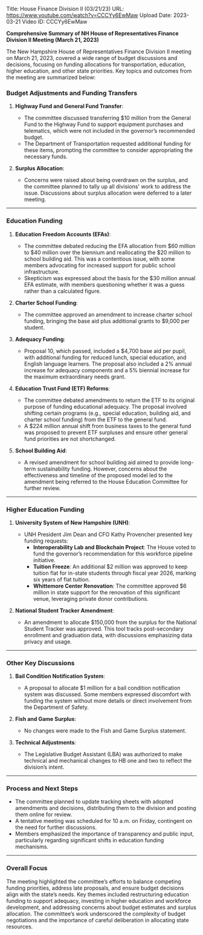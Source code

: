 Title: House Finance Division II (03/21/23)
URL: https://www.youtube.com/watch?v=CCCYy6EwMaw
Upload Date: 2023-03-21
Video ID: CCCYy6EwMaw

**Comprehensive Summary of NH House of Representatives Finance Division II Meeting (March 21, 2023)**

The New Hampshire House of Representatives Finance Division II meeting on March 21, 2023, covered a wide range of budget discussions and decisions, focusing on funding allocations for transportation, education, higher education, and other state priorities. Key topics and outcomes from the meeting are summarized below:

### **Budget Adjustments and Funding Transfers**
1. **Highway Fund and General Fund Transfer**:  
   - The committee discussed transferring $10 million from the General Fund to the Highway Fund to support equipment purchases and telematics, which were not included in the governor’s recommended budget.  
   - The Department of Transportation requested additional funding for these items, prompting the committee to consider appropriating the necessary funds.

2. **Surplus Allocation**:  
   - Concerns were raised about being overdrawn on the surplus, and the committee planned to tally up all divisions' work to address the issue. Discussions about surplus allocation were deferred to a later meeting.

---

### **Education Funding**
1. **Education Freedom Accounts (EFAs)**:  
   - The committee debated reducing the EFA allocation from $60 million to $40 million over the biennium and reallocating the $20 million to school building aid. This was a contentious issue, with some members advocating for increased support for public school infrastructure.  
   - Skepticism was expressed about the basis for the $30 million annual EFA estimate, with members questioning whether it was a guess rather than a calculated figure.

2. **Charter School Funding**:  
   - The committee approved an amendment to increase charter school funding, bringing the base aid plus additional grants to $9,000 per student.

3. **Adequacy Funding**:  
   - Proposal 10, which passed, included a $4,700 base aid per pupil, with additional funding for reduced lunch, special education, and English language learners. The proposal also included a 2% annual increase for adequacy components and a 5% biennial increase for the maximum extraordinary needs grant.

4. **Education Trust Fund (ETF) Reforms**:  
   - The committee debated amendments to return the ETF to its original purpose of funding educational adequacy. The proposal involved shifting certain programs (e.g., special education, building aid, and charter school funding) from the ETF to the general fund.  
   - A $224 million annual shift from business taxes to the general fund was proposed to prevent ETF surpluses and ensure other general fund priorities are not shortchanged.

5. **School Building Aid**:  
   - A revised amendment for school building aid aimed to provide long-term sustainability funding. However, concerns about the effectiveness and timeline of the proposed model led to the amendment being referred to the House Education Committee for further review.

---

### **Higher Education Funding**
1. **University System of New Hampshire (UNH)**:  
   - UNH President Jim Dean and CFO Kathy Provencher presented key funding requests:  
     - **Interoperability Lab and Blockchain Project**: The House voted to fund the governor’s recommendation for this workforce pipeline initiative.  
     - **Tuition Freeze**: An additional $2 million was approved to keep tuition flat for in-state students through fiscal year 2026, marking six years of flat tuition.  
     - **Whittemore Center Renovation**: The committee approved $6 million in state support for the renovation of this significant venue, leveraging private donor contributions.

2. **National Student Tracker Amendment**:  
   - An amendment to allocate $150,000 from the surplus for the National Student Tracker was approved. This tool tracks post-secondary enrollment and graduation data, with discussions emphasizing data privacy and usage.

---

### **Other Key Discussions**
1. **Bail Condition Notification System**:  
   - A proposal to allocate $1 million for a bail condition notification system was discussed. Some members expressed discomfort with funding the system without more details or direct involvement from the Department of Safety.

2. **Fish and Game Surplus**:  
   - No changes were made to the Fish and Game Surplus statement.

3. **Technical Adjustments**:  
   - The Legislative Budget Assistant (LBA) was authorized to make technical and mechanical changes to HB one and two to reflect the division’s intent.

---

### **Process and Next Steps**
- The committee planned to update tracking sheets with adopted amendments and decisions, distributing them to the division and posting them online for review.  
- A tentative meeting was scheduled for 10 a.m. on Friday, contingent on the need for further discussions.  
- Members emphasized the importance of transparency and public input, particularly regarding significant shifts in education funding mechanisms.

---

### **Overall Focus**
The meeting highlighted the committee’s efforts to balance competing funding priorities, address late proposals, and ensure budget decisions align with the state’s needs. Key themes included restructuring education funding to support adequacy, investing in higher education and workforce development, and addressing concerns about budget estimates and surplus allocation. The committee’s work underscored the complexity of budget negotiations and the importance of careful deliberation in allocating state resources.